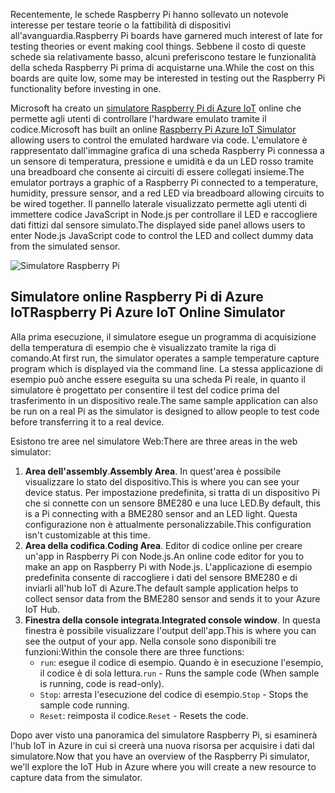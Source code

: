 <span data-ttu-id="02a1b-101">Recentemente, le schede Raspberry Pi hanno sollevato un notevole interesse per testare teorie o la fattibilità di dispositivi all'avanguardia.</span><span class="sxs-lookup"><span data-stu-id="02a1b-101">Raspberry Pi boards have garnered much interest of late for testing theories or event making cool things.</span></span> <span data-ttu-id="02a1b-102">Sebbene il costo di queste schede sia relativamente basso, alcuni preferiscono testare le funzionalità della scheda Raspberry Pi prima di acquistarne una.</span><span class="sxs-lookup"><span data-stu-id="02a1b-102">While the cost on this boards are quite low, some may be interested in testing out the Raspberry Pi functionality before investing in one.</span></span>

<span data-ttu-id="02a1b-103">Microsoft ha creato un [simulatore Raspberry Pi di Azure IoT](https://azure-samples.github.io/raspberry-pi-web-simulator?azure-portal=true) online che permette agli utenti di controllare l'hardware emulato tramite il codice.</span><span class="sxs-lookup"><span data-stu-id="02a1b-103">Microsoft has built an online [Raspberry Pi Azure IoT Simulator](https://azure-samples.github.io/raspberry-pi-web-simulator?azure-portal=true) allowing users to control the emulated hardware via code.</span></span> <span data-ttu-id="02a1b-104">L'emulatore è rappresentato dall'immagine grafica di una scheda Raspberry Pi connessa a un sensore di temperatura, pressione e umidità e da un LED rosso tramite una breadboard che consente ai circuiti di essere collegati insieme.</span><span class="sxs-lookup"><span data-stu-id="02a1b-104">The emulator portrays a graphic of a Raspberry Pi connected to a temperature, humidity, pressure sensor, and a red LED via breadboard allowing circuits to be wired together.</span></span> <span data-ttu-id="02a1b-105">Il pannello laterale visualizzato permette agli utenti di immettere codice JavaScript in Node.js per controllare il LED e raccogliere dati fittizi dal sensore simulato.</span><span class="sxs-lookup"><span data-stu-id="02a1b-105">The displayed side panel allows users to enter Node.js JavaScript code to control the LED and collect dummy data from the simulated sensor.</span></span>

![Simulatore Raspberry Pi](../media/RaspberryPiSimulator.png)

## <a name="raspberry-pi-azure-iot-online-simulator"></a><span data-ttu-id="02a1b-107">Simulatore online Raspberry Pi di Azure IoT</span><span class="sxs-lookup"><span data-stu-id="02a1b-107">Raspberry Pi Azure IoT Online Simulator</span></span>

<span data-ttu-id="02a1b-108">Alla prima esecuzione, il simulatore esegue un programma di acquisizione della temperatura di esempio che è visualizzato tramite la riga di comando.</span><span class="sxs-lookup"><span data-stu-id="02a1b-108">At first run, the simulator operates a sample temperature capture program which is displayed via the command line.</span></span> <span data-ttu-id="02a1b-109">La stessa applicazione di esempio può anche essere eseguita su una scheda Pi reale, in quanto il simulatore è progettato per consentire il test del codice prima del trasferimento in un dispositivo reale.</span><span class="sxs-lookup"><span data-stu-id="02a1b-109">The same sample application can also be run on a real Pi as the simulator is designed to allow people to test code before transferring it to a real device.</span></span>

<span data-ttu-id="02a1b-110">Esistono tre aree nel simulatore Web:</span><span class="sxs-lookup"><span data-stu-id="02a1b-110">There are three areas in the web simulator:</span></span>

1. <span data-ttu-id="02a1b-111">**Area dell'assembly**.</span><span class="sxs-lookup"><span data-stu-id="02a1b-111">**Assembly Area**.</span></span> <span data-ttu-id="02a1b-112">In quest'area è possibile visualizzare lo stato del dispositivo.</span><span class="sxs-lookup"><span data-stu-id="02a1b-112">This is where you can see your device status.</span></span> <span data-ttu-id="02a1b-113">Per impostazione predefinita, si tratta di un dispositivo Pi che si connette con un sensore BME280 e una luce LED.</span><span class="sxs-lookup"><span data-stu-id="02a1b-113">By default, this is a Pi connecting with a BME280 sensor and an LED light.</span></span> <span data-ttu-id="02a1b-114">Questa configurazione non è attualmente personalizzabile.</span><span class="sxs-lookup"><span data-stu-id="02a1b-114">This configuration isn't customizable at this time.</span></span>
2. <span data-ttu-id="02a1b-115">**Area della codifica**.</span><span class="sxs-lookup"><span data-stu-id="02a1b-115">**Coding Area**.</span></span> <span data-ttu-id="02a1b-116">Editor di codice online per creare un'app in Raspberry Pi con Node.js.</span><span class="sxs-lookup"><span data-stu-id="02a1b-116">An online code editor for you to make an app on Raspberry Pi with Node.js.</span></span> <span data-ttu-id="02a1b-117">L'applicazione di esempio predefinita consente di raccogliere i dati del sensore BME280 e di inviarli all'hub IoT di Azure.</span><span class="sxs-lookup"><span data-stu-id="02a1b-117">The default sample application helps to collect sensor data from the BME280 sensor and sends it to your Azure IoT Hub.</span></span>
3. <span data-ttu-id="02a1b-118">**Finestra della console integrata**.</span><span class="sxs-lookup"><span data-stu-id="02a1b-118">**Integrated console window**.</span></span> <span data-ttu-id="02a1b-119">In questa finestra è possibile visualizzare l'output dell'app.</span><span class="sxs-lookup"><span data-stu-id="02a1b-119">This is where you can see the output of your app.</span></span> <span data-ttu-id="02a1b-120">Nella console sono disponibili tre funzioni:</span><span class="sxs-lookup"><span data-stu-id="02a1b-120">Within the console there are three functions:</span></span>
    - <span data-ttu-id="02a1b-121">`run`: esegue il codice di esempio. Quando è in esecuzione l'esempio, il codice è di sola lettura.</span><span class="sxs-lookup"><span data-stu-id="02a1b-121">`run` - Runs the sample code (When sample is running, code is read-only).</span></span>
    - <span data-ttu-id="02a1b-122">`Stop`: arresta l'esecuzione del codice di esempio.</span><span class="sxs-lookup"><span data-stu-id="02a1b-122">`Stop` - Stops the sample code running.</span></span>
    - <span data-ttu-id="02a1b-123">`Reset`: reimposta il codice.</span><span class="sxs-lookup"><span data-stu-id="02a1b-123">`Reset` - Resets the code.</span></span>

<span data-ttu-id="02a1b-124">Dopo aver visto una panoramica del simulatore Raspberry Pi, si esaminerà l'hub IoT in Azure in cui si creerà una nuova risorsa per acquisire i dati dal simulatore.</span><span class="sxs-lookup"><span data-stu-id="02a1b-124">Now that you have an overview of the Raspberry Pi simulator, we'll explore the IoT Hub in Azure where you will create a new resource to capture data from the simulator.</span></span>

<!-- Reference links 
-   Online Raspberry Pi Emulator:
    <https://docs.microsoft.com/azure/iot-hub/iot-hub-raspberry-pi-web-simulator-get-started>
-   <https://azure-samples.github.io/raspberry-pi-web-simulator/#GetStarted>-->